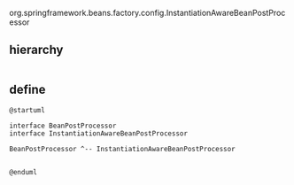 org.springframework.beans.factory.config.InstantiationAwareBeanPostProcessor

## hierarchy
```

```

## define

```plantuml
@startuml

interface BeanPostProcessor
interface InstantiationAwareBeanPostProcessor

BeanPostProcessor ^-- InstantiationAwareBeanPostProcessor


@enduml
```